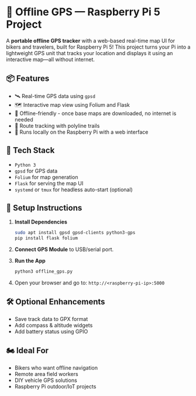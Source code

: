 # 🧭 Offline GPS — Raspberry Pi 5 Project

A **portable offline GPS tracker** with a web-based real-time map UI for bikers and travelers, built for Raspberry Pi 5! This project turns your Pi into a lightweight GPS unit that tracks your location and displays it using an interactive map—all without internet.

## 📦 Features

- 🛰️ Real-time GPS data using `gpsd`
- 🗺️ Interactive map view using Folium and Flask
- 💾 Offline-friendly - once base maps are downloaded, no internet is needed
- 📍 Route tracking with polyline trails
- 🔌 Runs locally on the Raspberry Pi with a web interface

## 🧰 Tech Stack

- `Python 3`
- `gpsd` for GPS data
- `Folium` for map generation
- `Flask` for serving the map UI
- `systemd` or `tmux` for headless auto-start (optional)

## 🚀 Setup Instructions

1. **Install Dependencies**
   ```bash
   sudo apt install gpsd gpsd-clients python3-gps
   pip install flask folium
   ```

2. **Connect GPS Module** to USB/serial port.

3. **Run the App**
   ```bash
   python3 offline_gps.py
   ```

4. Open your browser and go to: `http://<raspberry-pi-ip>:5000`

## 🛠️ Optional Enhancements

- Save track data to GPX format
- Add compass & altitude widgets
- Add battery status using GPIO

## 🏍️ Ideal For

- Bikers who want offline navigation
- Remote area field workers
- DIY vehicle GPS solutions
- Raspberry Pi outdoor/IoT projects
